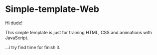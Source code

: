 # Simple-template-Web

Hi dude!

This simple template is just for training HTML, CSS and animations with JavaScript.

...i try find time for finish it.
